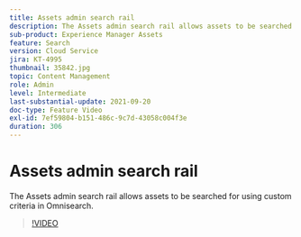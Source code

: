 ```yaml
---
title: Assets admin search rail
description: The Assets admin search rail allows assets to be searched for using custom criteria in Omnisearch.
sub-product: Experience Manager Assets
feature: Search
version: Cloud Service
jira: KT-4995
thumbnail: 35842.jpg
topic: Content Management
role: Admin
level: Intermediate
last-substantial-update: 2021-09-20
doc-type: Feature Video
exl-id: 7ef59804-b151-486c-9c7d-43058c004f3e
duration: 306
---
```

# Assets admin search rail

The Assets admin search rail allows assets to be searched for using custom criteria in Omnisearch. 

>[!VIDEO](https://video.tv.adobe.com/v/35842?quality=12&learn=on)
